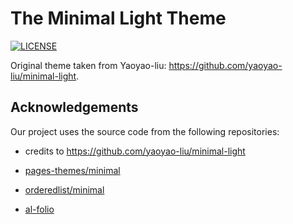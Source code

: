 # The Minimal Light Theme

[![LICENSE](https://img.shields.io/github/license/yaoyao-liu/minimal-light?style=flat-square&logo=creative-commons&color=EF9421)](https://github.com/yaoyao-liu/minimal-light/blob/main/LICENSE)

Original theme taken from Yaoyao-liu: https://github.com/yaoyao-liu/minimal-light. 

## Acknowledgements

Our project uses the source code from the following repositories:

* credits to https://github.com/yaoyao-liu/minimal-light

* [pages-themes/minimal](https://github.com/pages-themes/minimal)

* [orderedlist/minimal](https://github.com/orderedlist/minimal)

* [al-folio](https://github.com/alshedivat/al-folio)
